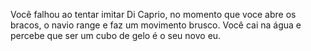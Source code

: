 Você falhou ao tentar imitar Di Caprio, no momento que voce abre os bracos, o navio range e faz um movimento brusco. Você cai na água e percebe que ser um cubo de gelo é o seu novo eu.
